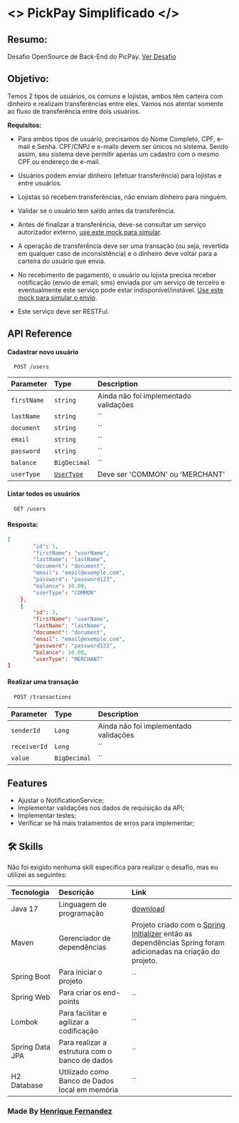 
# <> PickPay Simplificado </>

## Resumo:

Desafio OpenSource de Back-End do PicPay. [Ver Desafio](https://github.com/PicPay/picpay-desafio-backend?tab=readme-ov-file)

## Objetivo:

Temos 2 tipos de usuários, os comuns e lojistas, ambos têm carteira com dinheiro e realizam transferências entre eles. Vamos nos atentar somente ao fluxo de transferência entre dois usuários.

**Requisitos:**

- Para ambos tipos de usuário, precisamos do Nome Completo, CPF, e-mail e Senha. CPF/CNPJ e e-mails devem ser únicos no sistema. Sendo assim, seu sistema deve permitir apenas um cadastro com o mesmo CPF ou endereço de e-mail.

- Usuários podem enviar dinheiro (efetuar transferência) para lojistas e entre usuários.

- Lojistas só recebem transferências, não enviam dinheiro para ninguém.

- Validar se o usuário tem saldo antes da transferência.

- Antes de finalizar a transferência, deve-se consultar um serviço autorizador externo, [use este mock para simular](https://run.mocky.io/v3/5794d450-d2e2-4412-8131-73d0293ac1cc).

- A operação de transferência deve ser uma transação (ou seja, revertida em qualquer caso de inconsistência) e o dinheiro deve voltar para a carteira do usuário que envia.

- No recebimento de pagamento, o usuário ou lojista precisa receber notificação (envio de email, sms) enviada por um serviço de terceiro e eventualmente este serviço pode estar indisponível/instável. [Use este mock para simular o envio](https://run.mocky.io/v3/54dc2cf1-3add-45b5-b5a9-6bf7e7f1f4a6).

- Este serviço deve ser RESTFul.


## API Reference

#### Cadastrar novo usuário

```http
  POST /users
```

| Parameter | Type     | Description                |
| :-------- | :------- | :------------------------- |
| `firstName` | `string` | Ainda não foi implementado validações |
| `lastName` | `string` | ´´ |
| `document` | `string` | ´´ |
| `email` | `string` | ´´ |
| `password` | `string` | ´´ |
| `balance` | `BigDecimal` | ´´ |
| `userType` | [`UserType`](https://github.com/RickFernandez/Desafio-BackEnd-PicPay/blob/main/src/main/java/com/picpaychallenge/enums/UserType.java) | Deve ser 'COMMON' ou 'MERCHANT' |

#### Listar todos os usuários

```http
  GET /users
```
#### Resposta:

```json
[
		"id": 1,
		"firstName": "userName",
		"lastName": "lastName",
		"document": "document",
		"email": "email@exemple.com",
		"password": "password123",
		"balance": 10.00,
		"userType": "COMMON"
	},
	{
		"id": 3,
		"firstName": "userName",
		"lastName": "lastName",
		"document": "document",
		"email": "email@exemple.com",
		"password": "password123",
		"balance": 10.00,
		"userType": "MERCHANT"
]
```

#### Realizar uma transação

```http
  POST /transactions
```
| Parameter | Type     | Description                |
| :-------- | :------- | :------------------------- |
| `senderId` | `Long` | Ainda não foi implementado validações |
| `receiverId` | `Long` | ´´ |
| `value` | `BigDecimal` | ´´ |

## Features

- Ajustar o NotificationService;
- Implementar validações nos dados de requisição da API;
- Implementar testes;
- Verificar se há mais tratamentos de erros para implementar;


## 🛠 Skills
Não foi exigido nenhuma skill específica para realizar o desafio, mas eu utilizei as seguintes:

| Tecnologia | Descrição     | Link                |
| :-------- | :------- | :------------------------- |
| Java 17 | Linguagem de programação  | [download](https://www.oracle.com/br/java/technologies/downloads/#java17) |
| Maven | Gerenciador de dependências | Projeto criado com o [Spring Initializer](https://start.spring.io/) então as dependências Spring foram adicionadas na criação do projeto. |
| Spring Boot | Para iniciar o projeto | ´´ |
| Spring Web | Para criar os end-points | ´´ |
| Lombok | Para facilitar e agilizar a codificação | ´´ |
| Spring Data JPA | Para realizar a estrutura com o banco de dados | ´´ |
| H2 Database | Utilizado como Banco de Dados local em memória | ´´ |


### **Made By** [Henrique Fernandez](https://github.com/RickFernandez)

